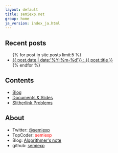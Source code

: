 ```yaml
---
layout: default
title: semiexp.net
group: home
ja_version: index_ja.html
---
```

## Recent posts
<ul>
{% for post in site.posts limit:5 %}
  <li>
    <a href="{{relative}}{{ post.url | replace_first:'/',''}}">{{ post.date | date:'%Y-%m-%d'}} : {{ post.title }}</a>
  </li>
{% endfor %}
</ul>

## Contents
- [Blog](blog/index.html)
- [Documents & Slides](docs/index.html)
- [Slitherlink Problems](slitherlink/index.html)

## About
- Twitter: [@semiexp](https://twitter.com/semiexp)
- TopCoder: <span style="color:red">semiexp</span>
- Blog: [Algorithmer's note](http://d.hatena.ne.jp/semiexp/)
- github: [semiexp](https://github.com/semiexp/)
